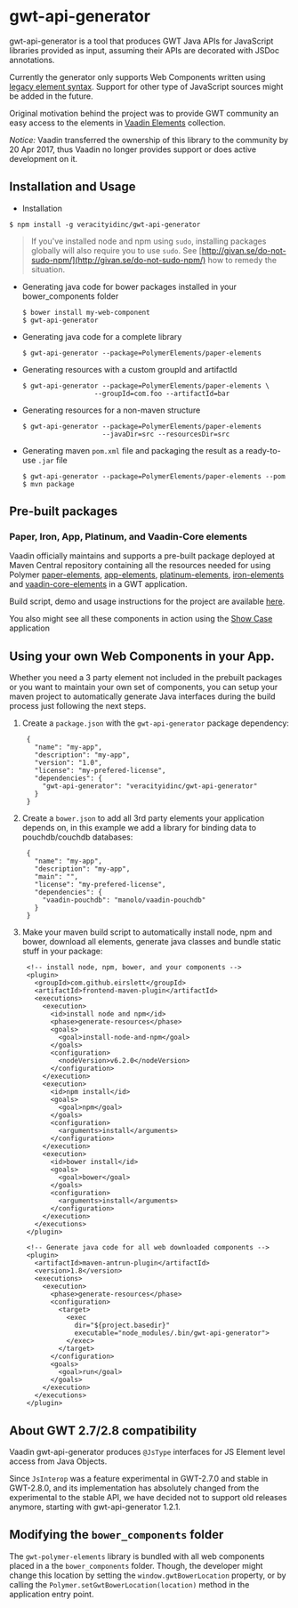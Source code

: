 # gwt-api-generator

gwt-api-generator is a tool that produces GWT Java APIs for JavaScript libraries provided as input, assuming their APIs are decorated with JSDoc annotations.

Currently the generator only supports Web Components written using [legacy element syntax](https://polymer-library.polymer-project.org/3.0/docs/devguide/legacy-elements). Support for other type of JavaScript sources might be added in the future.

Original motivation behind the project was to provide GWT community an easy access to the elements in [Vaadin Elements](https://github.com/vaadin/vaadin-core-elements) collection.

_Notice:_ Vaadin transferred the ownership of this library to the community
by 20 Apr 2017, thus Vaadin no longer provides support or does active development on it.

## Installation and Usage

- Installation
```shell
$ npm install -g veracityidinc/gwt-api-generator
```
> If you've installed node and npm using `sudo`, installing packages globally will also require you to use `sudo`. See [http://givan.se/do-not-sudo-npm/](http://givan.se/do-not-sudo-npm/) how to remedy the situation.

- Generating java code for bower packages installed in your bower_components folder

  ```shell
  $ bower install my-web-component
  $ gwt-api-generator
  ```
- Generating java code for a complete library

  ```shell
  $ gwt-api-generator --package=PolymerElements/paper-elements
  ```
- Generating resources with a custom groupId and artifactId

  ```shell
  $ gwt-api-generator --package=PolymerElements/paper-elements \
                    --groupId=com.foo --artifactId=bar
  ```
- Generating resources for a non-maven structure

  ```shell
  $ gwt-api-generator --package=PolymerElements/paper-elements
                      --javaDir=src --resourcesDir=src
  ```
- Generating maven `pom.xml` file and packaging the result as a ready-to-use `.jar` file

  ```shell
  $ gwt-api-generator --package=PolymerElements/paper-elements --pom
  $ mvn package
  ```

## Pre-built packages

### Paper, Iron, App, Platinum, and Vaadin-Core elements

Vaadin officially maintains and supports a pre-built package deployed at Maven Central repository containing all the resources needed for using Polymer
[paper-elements](https://elements.polymer-project.org/browse?package=paper-elements),
[app-elements](https://elements.polymer-project.org/browse?package=app-elements),
[platinum-elements](https://elements.polymer-project.org/browse?package=platinum-elements),
[iron-elements](https://elements.polymer-project.org/browse?package=iron-elements) and
[vaadin-core-elements](https://vaadin.com/elements)
in a GWT application.

Build script, demo and usage instructions for the project are available [here](https://github.com/vaadin/gwt-polymer-elements).

You also might see all these components in action using the [Show Case](http://vaadin.github.io/gwt-polymer-elements/demo/) application

## Using your own Web Components in your App.

Whether you need a 3 party element not included in the prebuilt packages or you want to maintain your own set of components, you can setup your maven project to automatically generate Java interfaces during the build process just following the next steps.

1. Create a `package.json` with the `gwt-api-generator` package dependency:

        {
          "name": "my-app",
          "description": "my-app",
          "version": "1.0",
          "license": "my-prefered-license",
          "dependencies": {
            "gwt-api-generator": "veracityidinc/gwt-api-generator"
          }
        }


2. Create a `bower.json` to add all 3rd party elements your application depends on, in this example we add a library for binding data to pouchdb/couchdb databases:

        {
          "name": "my-app",
          "description": "my-app",
          "main": "",
          "license": "my-prefered-license",
          "dependencies": {
            "vaadin-pouchdb": "manolo/vaadin-pouchdb"
          }
        }

3. Make your maven build script to automatically install node, npm and bower, download all elements, generate java classes and bundle static stuff in your package:

        <!-- install node, npm, bower, and your components -->
        <plugin>
          <groupId>com.github.eirslett</groupId>
          <artifactId>frontend-maven-plugin</artifactId>
          <executions>
            <execution>
              <id>install node and npm</id>
              <phase>generate-resources</phase>
              <goals>
                <goal>install-node-and-npm</goal>
              </goals>
              <configuration>
                <nodeVersion>v6.2.0</nodeVersion>
              </configuration>
            </execution>
            <execution>
              <id>npm install</id>
              <goals>
                <goal>npm</goal>
              </goals>
              <configuration>
                <arguments>install</arguments>
              </configuration>
            </execution>
            <execution>
              <id>bower install</id>
              <goals>
                <goal>bower</goal>
              </goals>
              <configuration>
                <arguments>install</arguments>
              </configuration>
            </execution>
          </executions>
        </plugin>

        <!-- Generate java code for all web downloaded components -->
        <plugin>
          <artifactId>maven-antrun-plugin</artifactId>
          <version>1.8</version>
          <executions>
            <execution>
              <phase>generate-resources</phase>
              <configuration>
                <target>
                  <exec
                    dir="${project.basedir}"
                    executable="node_modules/.bin/gwt-api-generator">
                  </exec>
                </target>
              </configuration>
              <goals>
                <goal>run</goal>
              </goals>
            </execution>
          </executions>
        </plugin>



## About GWT 2.7/2.8 compatibility

Vaadin gwt-api-generator produces `@JsType` interfaces for JS Element level access from Java Objects.

Since `JsInterop` was a feature experimental in GWT-2.7.0 and stable in GWT-2.8.0, and its implementation has absolutely changed from the experimental to the stable API, we have decided not to support old releases anymore, starting with gwt-api-generator 1.2.1.

## Modifying the `bower_components` folder

The `gwt-polymer-elements` library is bundled with all web components placed in a the `bower_components` folder.
Though, the developer might change this location by setting the `window.gwtBowerLocation` property, or by calling the `Polymer.setGwtBowerLocation(location)` method in the application entry point.

